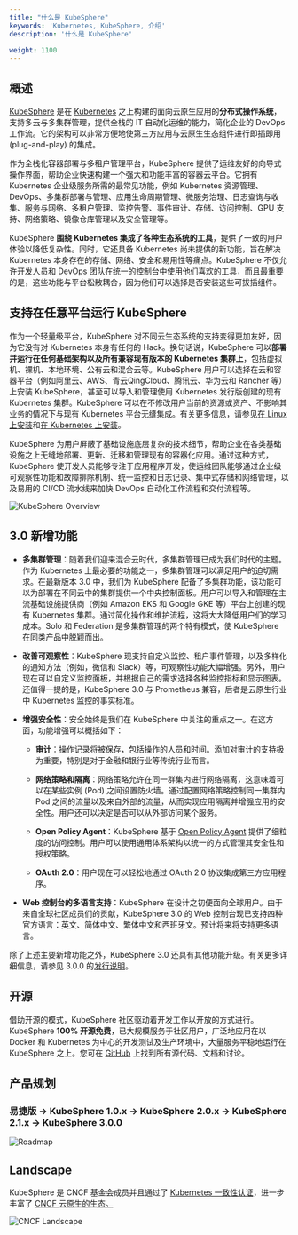 ```yaml
---
title: "什么是 KubeSphere"
keywords: 'Kubernetes, KubeSphere, 介绍'
description: '什么是 KubeSphere'

weight: 1100
---
```


## 概述

[KubeSphere](https://kubesphere.io) 是在 [Kubernetes](https://kubernetes.io) 之上构建的面向云原生应用的**分布式操作系统**，支持多云与多集群管理，提供全栈的 IT 自动化运维的能力，简化企业的 DevOps 工作流。它的架构可以非常方便地使第三方应用与云原生生态组件进行即插即用 (plug-and-play) 的集成。

作为全栈化容器部署与多租户管理平台，KubeSphere 提供了运维友好的向导式操作界面，帮助企业快速构建一个强大和功能丰富的容器云平台。它拥有 Kubernetes 企业级服务所需的最常见功能，例如 Kubernetes 资源管理、DevOps、多集群部署与管理、应用生命周期管理、微服务治理、日志查询与收集、服务与网络、多租户管理、监控告警、事件审计、存储、访问控制、GPU 支持、网络策略、镜像仓库管理以及安全管理等。

KubeSphere **围绕 Kubernetes 集成了各种生态系统的工具**，提供了一致的用户体验以降低复杂性。同时，它还具备 Kubernetes 尚未提供的新功能，旨在解决 Kubernetes 本身存在的存储、网络、安全和易用性等痛点。KubeSphere 不仅允许开发人员和 DevOps 团队在统一的控制台中使用他们喜欢的工具，而且最重要的是，这些功能与平台松散耦合，因为他们可以选择是否安装这些可拔插组件。

## 支持在任意平台运行 KubeSphere

作为一个轻量级平台，KubeSphere 对不同云生态系统的支持变得更加友好，因为它没有对 Kubernetes 本身有任何的 Hack。换句话说，KubeSphere 可以**部署并运行在任何基础架构以及所有兼容现有版本的 Kubernetes 集群上**，包括虚拟机、裸机、本地环境、公有云和混合云等。KubeSphere 用户可以选择在云和容器平台（例如阿里云、AWS、青云QingCloud、腾讯云、华为云和 Rancher 等）上安装 KubeSphere，甚至可以导入和管理使用 Kubernetes 发行版创建的现有 Kubernetes 集群。KubeSphere 可以在不修改用户当前的资源或资产、不影响其业务的情况下与现有 Kubernetes 平台无缝集成。有关更多信息，请参见[在 Linux 上安装](../../installing-on-linux/)和[在 Kubernetes 上安装](../../installing-on-kubernetes/)。

KubeSphere 为用户屏蔽了基础设施底层复杂的技术细节，帮助企业在各类基础设施之上无缝地部署、更新、迁移和管理现有的容器化应用。通过这种方式，KubeSphere 使开发人员能够专注于应用程序开发，使运维团队能够通过企业级可观察性功能和故障排除机制、统一监控和日志记录、集中式存储和网络管理，以及易用的 CI/CD 流水线来加快 DevOps 自动化工作流程和交付流程等。

![KubeSphere Overview](https://pek3b.qingstor.com/kubesphere-docs/png/20200224091526.png)

## 3.0 新增功能

- **多集群管理**：随着我们迎来混合云时代，多集群管理已成为我们时代的主题。作为 Kubernetes 上最必要的功能之一，多集群管理可以满足用户的迫切需求。在最新版本 3.0 中，我们为 KubeSphere 配备了多集群功能，该功能可以为部署在不同云中的集群提供一个中央控制面板。用户可以导入和管理在主流基础设施提供商（例如 Amazon EKS 和 Google GKE 等）平台上创建的现有 Kubernetes 集群。通过简化操作和维护流程，这将大大降低用户们的学习成本。Solo 和 Federation 是多集群管理的两个特有模式，使 KubeSphere 在同类产品中脱颖而出。

- **改善可观察性**：KubeSphere 现支持自定义监控、租户事件管理，以及多样化的通知方法（例如，微信和 Slack）等，可观察性功能大幅增强。另外，用户现在可以自定义监控面板，并根据自己的需求选择各种监控指标和显示图表。还值得一提的是，KubeSphere 3.0 与 Prometheus 兼容，后者是云原生行业中 Kubernetes 监控的事实标准。

- **增强安全性**：安全始终是我们在 KubeSphere 中关注的重点之一。在这方面，功能增强可以概括如下：

  - **审计**：操作记录将被保存，包括操作的人员和时间。添加对审计的支持极为重要，特别是对于金融和银行业等传统行业而言。

  - **网络策略和隔离**：网络策略允许在同一群集内进行网络隔离，这意味着可以在某些实例 (Pod) 之间设置防火墙。通过配置网络策略控制同一集群内 Pod 之间的流量以及来自外部的流量，从而实现应用隔离并增强应用的安全性。用户还可以决定是否可以从外部访问某个服务。

  - **Open Policy Agent**：KubeSphere 基于 [Open Policy Agent](https://www.openpolicyagent.org/) 提供了细粒度的访问控制。用户可以使用通用体系架构以统一的方式管理其安全性和授权策略。

  - **OAuth 2.0**：用户现在可以轻松地通过 OAuth 2.0 协议集成第三方应用程序。
  
- **Web 控制台的多语言支持**：KubeSphere 在设计之初便面向全球用户。由于来自全球社区成员们的贡献，KubeSphere 3.0 的 Web 控制台现已支持四种官方语言：英文、简体中文、繁体中文和西班牙文。预计将来将支持更多语言。

除了上述主要新增功能之外，KubeSphere 3.0 还具有其他功能升级。有关更多详细信息，请参见 3.0.0 的[发行说明](../../release/release-v300/)。

## 开源

借助开源的模式，KubeSphere 社区驱动着开发工作以开放的方式进行。KubeSphere **100% 开源免费**，已大规模服务于社区用户，广泛地应用在以 Docker 和 Kubernetes 为中心的开发测试及生产环境中，大量服务平稳地运行在 KubeSphere 之上。您可在 [GitHub](https://github.com/kubesphere/) 上找到所有源代码、文档和讨论。

## 产品规划

### 易捷版 -> KubeSphere 1.0.x -> KubeSphere 2.0.x -> KubeSphere 2.1.x -> KubeSphere 3.0.0

![Roadmap](https://pek3b.qingstor.com/kubesphere-docs/png/20190926000413.png)

## Landscape

KubeSphere 是 CNCF 基金会成员并且通过了 [Kubernetes 一致性认证](https://www.cncf.io/certification/software-conformance/#logos)，进一步丰富了 [CNCF 云原生的生态。
](https://landscape.cncf.io/landscape=observability-and-analysis&license=apache-license-2-0)

![CNCF Landscape](https://pek3b.qingstor.com/kubesphere-docs/png/20191011233719.png)